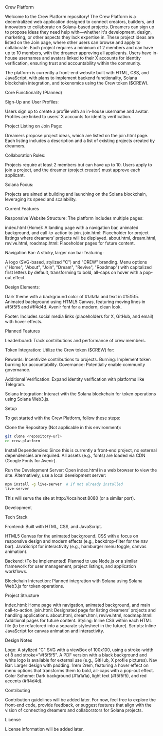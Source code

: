 Crew Platform

Welcome to the Crew Platform repository! The Crew Platform is a decentralized web application designed to connect creators, builders, and innovators to collaborate on Solana-based projects. Dreamers can sign up to propose ideas they need help with—whether it's development, design, marketing, or other aspects they lack expertise in. These project ideas are listed on the Join page, where other users can browse and apply to collaborate. Each project requires a minimum of 2 members and can have up to 10 members, with the dreamer approving all applicants. Users have in-house usernames and avatars linked to their X accounts for identity verification, ensuring trust and accountability within the community.

The platform is currently a front-end website built with HTML, CSS, and JavaScript, with plans to implement backend functionality, Solana blockchain integration, and tokenomics using the Crew token ($CREW).

Core Functionality (Planned)

Sign-Up and User Profiles:

Users sign up to create a profile with an in-house username and avatar.
Profiles are linked to users' X accounts for identity verification.

Project Listing on Join Page:

Dreamers propose project ideas, which are listed on the join.html page.
Each listing includes a description and a list of existing projects created by dreamers.

Collaboration Rules:

Projects require at least 2 members but can have up to 10.
Users apply to join a project, and the dreamer (project creator) must approve each applicant.

Solana Focus:

Projects are aimed at building and launching on the Solana blockchain, leveraging its speed and scalability.

Current Features

Responsive Website Structure: The platform includes multiple pages:

index.html (Home): A landing page with a navigation bar, animated background, and call-to-action to join.
join.html: Placeholder for project listings where dreamers’ projects will be displayed.
about.html, dream.html, revive.html, roadmap.html: Placeholder pages for future content.

Navigation Bar: A sticky, larger nav bar featuring:

A logo (SVG-based, stylized "C") and "CREW" branding.
Menu options ("Home", "About", "Join", "Dream", "Revive", "Roadmap") with capitalized first letters by default, transforming to bold, all-caps on hover with a pop-out effect.

Design Elements:

Dark theme with a background color of #1a1a1a and text in #f5f5f5.
Animated background using HTML5 Canvas, featuring moving lines in #f5f5f5 and #ff4d4d.
Avenir font for a modern, clean look.

Footer: Includes social media links (placeholders for X, GitHub, and email) with hover effects.

Planned Features

Leaderboard: Track contributions and performance of crew members.

Token Integration: Utilize the Crew token ($CREW) for:

Rewards: Incentivize contributions to projects.
Burning: Implement token burning for accountability.
Governance: Potentially enable community governance.

Additional Verification: Expand identity verification with platforms like Telegram.

Solana Integration: Interact with the Solana blockchain for token operations using Solana Web3.js.

Setup

To get started with the Crew Platform, follow these steps:

Clone the Repository (Not applicable in this environment):

```bash
git clone <repository-url>
cd crew-platform
```

Install Dependencies: Since this is currently a front-end project, no external dependencies are required. All assets (e.g., fonts) are loaded via CDN (Google Fonts for Avenir).

Run the Development Server: Open index.html in a web browser to view the site. Alternatively, use a local development server:

```bash
npm install -g live-server  # If not already installed
live-server
```

This will serve the site at http://localhost:8080 (or a similar port).

Development

Tech Stack

Frontend: Built with HTML, CSS, and JavaScript.

HTML5 Canvas for the animated background.
CSS with a focus on responsive design and modern effects (e.g., backdrop-filter for the nav bar).
JavaScript for interactivity (e.g., hamburger menu toggle, canvas animation).

Backend: (To be implemented) Planned to use Node.js or a similar framework for user management, project listings, and application workflows.

Blockchain Interaction: Planned integration with Solana using Solana Web3.js for token operations.

Project Structure

index.html: Home page with navigation, animated background, and main call-to-action.
join.html: Designated page for listing dreamers’ projects and handling applications.
about.html, dream.html, revive.html, roadmap.html: Additional pages for future content.
Styling: Inline CSS within each HTML file (to be refactored into a separate stylesheet in the future).
Scripts: Inline JavaScript for canvas animation and interactivity.

Design Notes

Logo: A stylized "C" SVG with a viewBox of 100x100, using a stroke-width of 8 and stroke="#f5f5f5". A PDF version with a black background and white logo is available for external use (e.g., GitHub, X profile pictures).
Nav Bar: Larger design with padding: 1rem 2rem, featuring a hover effect on menu options that transforms them to bold, all-caps with a pop-out effect.
Color Scheme: Dark background (#1a1a1a), light text (#f5f5f5), and red accents (#ff4d4d).

Contributing

Contribution guidelines will be added later. For now, feel free to explore the front-end code, provide feedback, or suggest features that align with the vision of connecting dreamers and collaborators for Solana projects.

License

License information will be added later.
